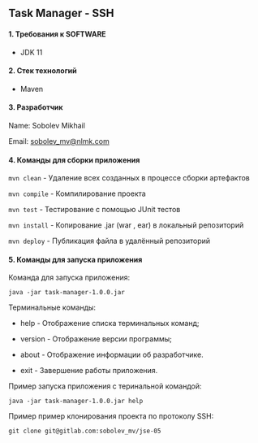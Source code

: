 ## Task Manager - SSH

#### 1. Требования к  SOFTWARE

- JDK 11

#### 2. Стек технологий

- Maven

#### 3. Разработчик
Name: Sobolev Mikhail

Email: sobolev_mv@nlmk.com

#### 4. Команды для сборки приложения
```mvn clean``` - Удаление всех созданных в процессе сборки артефактов

```mvn compile``` - Компилирование проекта

```mvn test``` - Тестирование с помощью JUnit тестов

```mvn install``` - Копирование .jar (war , ear) в локальный репозиторий

```mvn deploy``` - Публикация файла в удалённый репозиторий


#### 5. Команды для запуска приложения

Команда для запуска приложения:
```
java -jar task-manager-1.0.0.jar
```  

Терминальные команды:

* help - Отображение списка терминальных команд;

* version - Отображение версии программы;

* about - Отображение информации об разработчике.

* exit - Завершение работы приложения.

Пример запуска приложения с теринальной командой:

```
java -jar task-manager-1.0.0.jar help
```

Пример пример клонирования проекта по протоколу SSH:

```
git clone git@gitlab.com:sobolev_mv/jse-05
```
